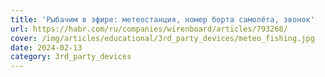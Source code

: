 ```yaml
---
title: 'Рыбачим в эфире: метеостанция, номер борта самолёта, звонок'
url: https://habr.com/ru/companies/wirenboard/articles/793268/
cover: /img/articles/educational/3rd_party_devices/meteo_fishing.jpg
date: 2024-02-13
category: 3rd_party_devices
---
```

